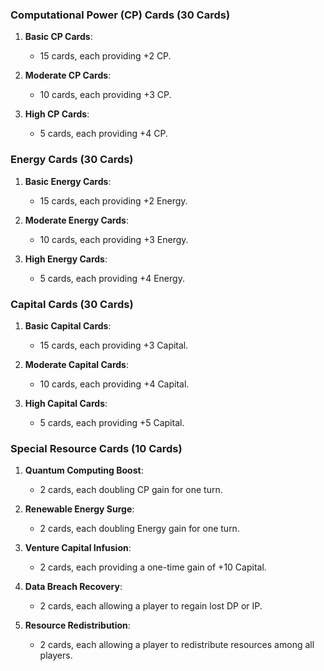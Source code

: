 
### Computational Power (CP) Cards (30 Cards)

1. **Basic CP Cards**:
   - 15 cards, each providing +2 CP.

2. **Moderate CP Cards**:
   - 10 cards, each providing +3 CP.

3. **High CP Cards**:
   - 5 cards, each providing +4 CP.

### Energy Cards (30 Cards)

1. **Basic Energy Cards**:
   - 15 cards, each providing +2 Energy.

2. **Moderate Energy Cards**:
   - 10 cards, each providing +3 Energy.

3. **High Energy Cards**:
   - 5 cards, each providing +4 Energy.

### Capital Cards (30 Cards)

1. **Basic Capital Cards**:
   - 15 cards, each providing +3 Capital.

2. **Moderate Capital Cards**:
   - 10 cards, each providing +4 Capital.

3. **High Capital Cards**:
   - 5 cards, each providing +5 Capital.

### Special Resource Cards (10 Cards)

1. **Quantum Computing Boost**:
   - 2 cards, each doubling CP gain for one turn.

2. **Renewable Energy Surge**:
   - 2 cards, each doubling Energy gain for one turn.

3. **Venture Capital Infusion**:
   - 2 cards, each providing a one-time gain of +10 Capital.

4. **Data Breach Recovery**:
   - 2 cards, each allowing a player to regain lost DP or IP.

5. **Resource Redistribution**:
   - 2 cards, each allowing a player to redistribute resources among all players.
